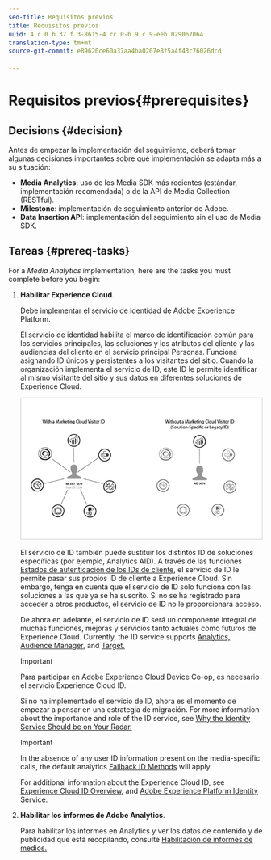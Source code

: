 ```yaml
---
seo-title: Requisitos previos
title: Requisitos previos
uuid: 4 c 0 b 37 f 3-8615-4 cc 0-b 9 c 9-eeb 029067064
translation-type: tm+mt
source-git-commit: e89620ce60a37aa4ba0207e8f5a4f43c76026dcd

---
```



# Requisitos previos{#prerequisites}

## Decisions {#decision}

Antes de empezar la implementación del seguimiento, deberá tomar algunas decisiones importantes sobre qué implementación se adapta más a su situación:

* **Media Analytics**: uso de los Media SDK más recientes (estándar, implementación recomendada) o de la API de Media Collection (RESTful).
* **Milestone**: implementación de seguimiento anterior de Adobe.
* **Data Insertion API**: implementación del seguimiento sin el uso de Media SDK.

## Tareas {#prereq-tasks}

For a *Media Analytics* implementation, here are the tasks you must complete before you begin:

1. **Habilitar Experience Cloud**.

   Debe implementar el servicio de identidad de Adobe Experience Platform.

   El servicio de identidad habilita el marco de identificación común para los servicios principales, las soluciones y los atributos del cliente y las audiencias del cliente en el servicio principal Personas. Funciona asignando ID únicos y persistentes a los visitantes del sitio. Cuando la organización implementa el servicio de ID, este ID le permite identificar al mismo visitante del sitio y sus datos en diferentes soluciones de Experience Cloud.

   ![](assets/mc_id_service_graphic.png)

   El servicio de ID también puede sustituir los distintos ID de soluciones específicas (por ejemplo, Analytics AID). A través de las funciones [Estados de autenticación de los IDs de cliente](https://marketing.adobe.com/resources/help/en_US/mcvid/mcvid-authenticated-state.html), el servicio de ID le permite pasar sus propios ID de cliente a Experience Cloud. Sin embargo, tenga en cuenta que el servicio de ID solo funciona con las soluciones a las que ya se ha suscrito. Si no se ha registrado para acceder a otros productos, el servicio de ID no le proporcionará acceso.

   De ahora en adelante, el servicio de ID será un componente integral de muchas funciones, mejoras y servicios tanto actuales como futuros de Experience Cloud. Currently, the ID service supports [Analytics,](https://www.adobe.com/marketing-cloud/web-analytics.html) [Audience Manager,](https://www.adobe.com/marketing-cloud/data-management-platform.html) and [Target.](https://www.adobe.com/marketing-cloud/testing-targeting.html)

   >[!IMPORTANT]
   >
   >Para participar en Adobe Experience Cloud Device Co-op, es necesario el servicio Experience Cloud ID.

   Si no ha implementado el servicio de ID, ahora es el momento de empezar a pensar en una estrategia de migración. For more information about the importance and role of the ID service, see [Why the Identity Service Should be on Your Radar.](https://blogs.adobe.com/digitalmarketing/analytics/why-new-adobe-marketing-cloud-id-service-should-be-on-your-radar/)

   >[!IMPORTANT]
   >
   >In the absence of any user ID information present on the media-specific calls, the default analytics [Fallback ID Methods](https://docs-author.corp.adobe.com/content/help/en/analytics/implementation/javascript-implementation/unique-visitors/visid-fallback.html) will apply.

   For additional information about the Experience Cloud ID, see [Experience Cloud ID Overview,](https://marketing.adobe.com/resources/help/en_US/mcvid/mcvid-overview.html) and [Adobe Experience Platform Identity Service.](https://marketing.adobe.com/resources/help/en_US/mcvid/)

1. **Habilitar los informes de Adobe Analytics**.

   Para habilitar los informes en Analytics y ver los datos de contenido y de publicidad que está recopilando, consulte [Habilitación de informes de medios.](/help/media-reports/media-reports-enable.md)


